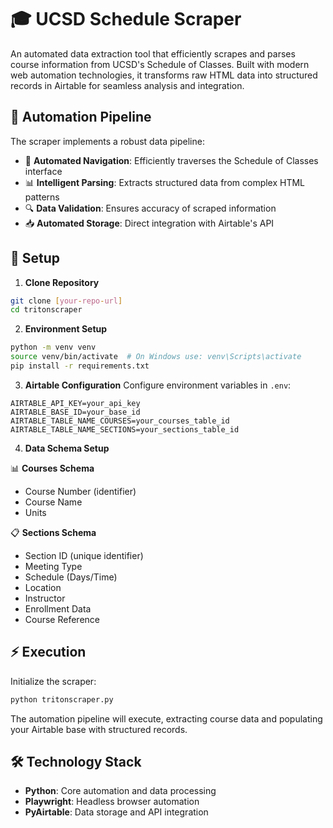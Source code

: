 # 🎓 UCSD Schedule Scraper

An automated data extraction tool that efficiently scrapes and parses course information from UCSD's Schedule of Classes. Built with modern web automation technologies, it transforms raw HTML data into structured records in Airtable for seamless analysis and integration.

## 🔄 Automation Pipeline

The scraper implements a robust data pipeline:

- 🤖 **Automated Navigation**: Efficiently traverses the Schedule of Classes interface
- 📊 **Intelligent Parsing**: Extracts structured data from complex HTML patterns
- 🔍 **Data Validation**: Ensures accuracy of scraped information
- 📥 **Automated Storage**: Direct integration with Airtable's API

## 🚀 Setup

1. **Clone Repository**
```bash
git clone [your-repo-url]
cd tritonscraper
```

2. **Environment Setup**
```bash
python -m venv venv
source venv/bin/activate  # On Windows use: venv\Scripts\activate
pip install -r requirements.txt
```

3. **Airtable Configuration**
Configure environment variables in `.env`:
```
AIRTABLE_API_KEY=your_api_key
AIRTABLE_BASE_ID=your_base_id
AIRTABLE_TABLE_NAME_COURSES=your_courses_table_id
AIRTABLE_TABLE_NAME_SECTIONS=your_sections_table_id
```

4. **Data Schema Setup**

📊 **Courses Schema**
- Course Number (identifier)
- Course Name
- Units

📋 **Sections Schema**
- Section ID (unique identifier)
- Meeting Type
- Schedule (Days/Time)
- Location
- Instructor
- Enrollment Data
- Course Reference

## ⚡ Execution

Initialize the scraper:
```bash
python tritonscraper.py
```

The automation pipeline will execute, extracting course data and populating your Airtable base with structured records.

## 🛠 Technology Stack

- **Python**: Core automation and data processing
- **Playwright**: Headless browser automation
- **PyAirtable**: Data storage and API integration

